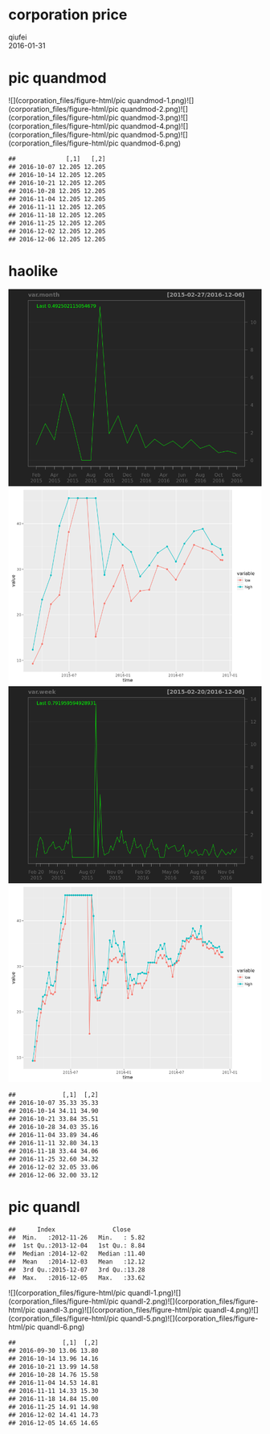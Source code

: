 # corporation price
qiufei  
2016-01-31  

<!-- # load needed packages -->




# pic quandmod

![](corporation_files/figure-html/pic quandmod-1.png)<!-- -->![](corporation_files/figure-html/pic quandmod-2.png)<!-- -->![](corporation_files/figure-html/pic quandmod-3.png)<!-- -->![](corporation_files/figure-html/pic quandmod-4.png)<!-- -->![](corporation_files/figure-html/pic quandmod-5.png)<!-- -->![](corporation_files/figure-html/pic quandmod-6.png)<!-- -->

```
##              [,1]   [,2]
## 2016-10-07 12.205 12.205
## 2016-10-14 12.205 12.205
## 2016-10-21 12.205 12.205
## 2016-10-28 12.205 12.205
## 2016-11-04 12.205 12.205
## 2016-11-11 12.205 12.205
## 2016-11-18 12.205 12.205
## 2016-11-25 12.205 12.205
## 2016-12-02 12.205 12.205
## 2016-12-06 12.205 12.205
```

# haolike

![](corporation_files/figure-html/unnamed-chunk-1-1.png)<!-- -->![](corporation_files/figure-html/unnamed-chunk-1-2.png)<!-- -->![](corporation_files/figure-html/unnamed-chunk-1-3.png)<!-- -->![](corporation_files/figure-html/unnamed-chunk-1-4.png)<!-- -->

```
##             [,1]  [,2]
## 2016-10-07 35.33 35.33
## 2016-10-14 34.11 34.90
## 2016-10-21 33.84 35.51
## 2016-10-28 34.03 35.16
## 2016-11-04 33.89 34.46
## 2016-11-11 32.80 34.13
## 2016-11-18 33.44 34.06
## 2016-11-25 32.60 34.32
## 2016-12-02 32.05 33.06
## 2016-12-06 32.00 33.12
```



# pic quandl


```
##      Index                Close      
##  Min.   :2012-11-26   Min.   : 5.82  
##  1st Qu.:2013-12-04   1st Qu.: 8.84  
##  Median :2014-12-02   Median :11.40  
##  Mean   :2014-12-03   Mean   :12.12  
##  3rd Qu.:2015-12-07   3rd Qu.:13.28  
##  Max.   :2016-12-05   Max.   :33.62
```

![](corporation_files/figure-html/pic quandl-1.png)<!-- -->![](corporation_files/figure-html/pic quandl-2.png)<!-- -->![](corporation_files/figure-html/pic quandl-3.png)<!-- -->![](corporation_files/figure-html/pic quandl-4.png)<!-- -->![](corporation_files/figure-html/pic quandl-5.png)<!-- -->![](corporation_files/figure-html/pic quandl-6.png)<!-- -->

```
##             [,1]  [,2]
## 2016-09-30 13.06 13.80
## 2016-10-14 13.96 14.16
## 2016-10-21 13.99 14.58
## 2016-10-28 14.76 15.58
## 2016-11-04 14.53 14.81
## 2016-11-11 14.33 15.30
## 2016-11-18 14.84 15.00
## 2016-11-25 14.91 14.98
## 2016-12-02 14.41 14.73
## 2016-12-05 14.65 14.65
```


